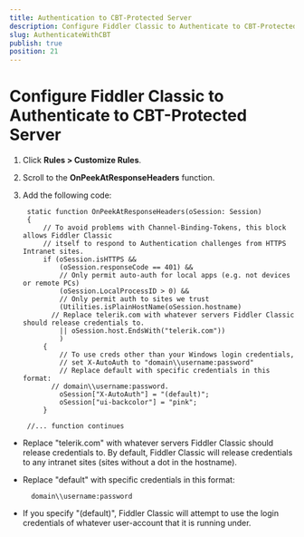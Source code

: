 ```yaml
---
title: Authentication to CBT-Protected Server
description: Configure Fiddler Classic to Authenticate to CBT-Protected Server
slug: AuthenticateWithCBT
publish: true
position: 21
---
```


Configure Fiddler Classic to Authenticate to CBT-Protected Server
=========================================================

1. Click **Rules > Customize Rules**.

2. Scroll to the **OnPeekAtResponseHeaders** function.

3. Add the following code:

		static function OnPeekAtResponseHeaders(oSession: Session) 
		{         
			// To avoid problems with Channel-Binding-Tokens, this block allows Fiddler Classic 
			// itself to respond to Authentication challenges from HTTPS Intranet sites. 
			if (oSession.isHTTPS && 
				(oSession.responseCode == 401) && 
				// Only permit auto-auth for local apps (e.g. not devices or remote PCs) 
				(oSession.LocalProcessID > 0) && 
				// Only permit auth to sites we trust 
				(Utilities.isPlainHostName(oSession.hostname) 
              // Replace telerik.com with whatever servers Fiddler Classic should release credentials to.
				|| oSession.host.EndsWith("telerik.com"))  
				) 
			{ 
				// To use creds other than your Windows login credentials, 
				// set X-AutoAuth to "domain\\username:password" 
				// Replace default with specific credentials in this format:
              // domain\\username:password. 
				oSession["X-AutoAuth"] = "(default)";    
				oSession["ui-backcolor"] = "pink"; 
			} 

		//... function continues

 + Replace "telerik.com" with whatever servers Fiddler Classic should release credentials to. By default, Fiddler Classic will release credentials to any intranet sites (sites without a dot in the hostname).
 
 + Replace "default" with specific credentials in this format:

		 domain\\username:password

 + If you specify "(default)", Fiddler Classic will attempt to use the login credentials of whatever user-account that it is running under.
